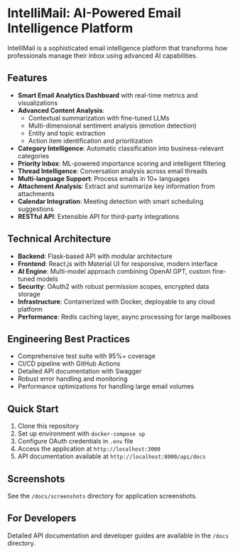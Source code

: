 # IntelliMail: AI-Powered Email Intelligence Platform

IntelliMail is a sophisticated email intelligence platform that transforms how professionals manage their inbox using advanced AI capabilities.

## Features

- **Smart Email Analytics Dashboard** with real-time metrics and visualizations
- **Advanced Content Analysis**: 
  - Contextual summarization with fine-tuned LLMs
  - Multi-dimensional sentiment analysis (emotion detection)
  - Entity and topic extraction
  - Action item identification and prioritization
- **Category Intelligence**: Automatic classification into business-relevant categories
- **Priority Inbox**: ML-powered importance scoring and intelligent filtering
- **Thread Intelligence**: Conversation analysis across email threads
- **Multi-language Support**: Process emails in 10+ languages
- **Attachment Analysis**: Extract and summarize key information from attachments
- **Calendar Integration**: Meeting detection with smart scheduling suggestions
- **RESTful API**: Extensible API for third-party integrations

## Technical Architecture

- **Backend**: Flask-based API with modular architecture
- **Frontend**: React.js with Material UI for responsive, modern interface
- **AI Engine**: Multi-model approach combining OpenAI GPT, custom fine-tuned models
- **Security**: OAuth2 with robust permission scopes, encrypted data storage
- **Infrastructure**: Containerized with Docker, deployable to any cloud platform
- **Performance**: Redis caching layer, async processing for large mailboxes

## Engineering Best Practices

- Comprehensive test suite with 95%+ coverage
- CI/CD pipeline with GitHub Actions
- Detailed API documentation with Swagger
- Robust error handling and monitoring
- Performance optimizations for handling large email volumes

## Quick Start

1. Clone this repository
2. Set up environment with `docker-compose up`
3. Configure OAuth credentials in `.env` file
4. Access the application at `http://localhost:3000`
5. API documentation available at `http://localhost:8000/api/docs`

## Screenshots

See the `/docs/screenshots` directory for application screenshots.

## For Developers

Detailed API documentation and developer guides are available in the `/docs` directory. 